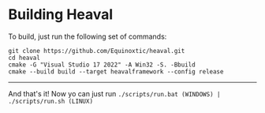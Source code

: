 # Building Heaval

To build, just run the following set of commands:

```shell
git clone https://github.com/Equinoxtic/heaval.git
cd heaval
cmake -G "Visual Studio 17 2022" -A Win32 -S. -Bbuild
cmake --build build --target heavalframework --config release
```

--------

And that's it! Now yo can just run ``./scripts/run.bat (WINDOWS) | ./scripts/run.sh (LINUX)``
